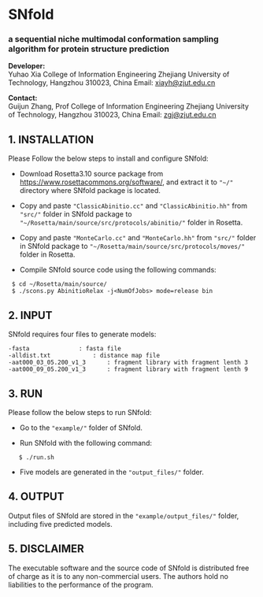 # SNfold
### a sequential niche multimodal conformation sampling algorithm for protein structure prediction



**Developer:**   
                Yuhao Xia
                College of Information Engineering
                Zhejiang University of Technology, Hangzhou 310023, China
		Email: xiayh@zjut.edu.cn

**Contact:**  
                Guijun Zhang, Prof
                College of Information Engineering
                Zhejiang University of Technology, Hangzhou 310023, China
                Email: zgj@zjut.edu.cn

## 1. INSTALLATION
Please Follow the below steps to install and configure SNfold:

- Download Rosetta3.10 source package from https://www.rosettacommons.org/software/, and extract it to ``"~/"`` directory where SNfold package is located.

- Copy and paste ``"ClassicAbinitio.cc"`` and ``"ClassicAbinitio.hh"`` from ``"src/"`` folder in SNfold package to ``"~/Rosetta/main/source/src/protocols/abinitio/"`` folder in Rosetta.

- Copy and paste ``"MonteCarlo.cc"`` and ``"MonteCarlo.hh"`` from ``"src/"`` folder in SNfold package to ``"~/Rosetta/main/source/src/protocols/moves/"`` folder in Rosetta.

- Compile SNfold source code using the following commands:

```
 $ cd ~/Rosetta/main/source/
 $ ./scons.py AbinitioRelax -j<NumOfJobs> mode=release bin
```

## 2. INPUT
SNfold requires four files to generate models:

	-fasta				: fasta file
	-alldist.txt			: distance map file
	-aat000_03_05.200_v1_3		: fragment library with fragment lenth 3
	-aat000_09_05.200_v1_3		: fragment library with fragment lenth 9

## 3. RUN
Please follow the below steps to run SNfold:

- Go to the ``"example/"`` folder of SNfold.

- Run SNfold with the following command:

```
   $ ./run.sh
```

- Five models are generated in the ``"output_files/"`` folder.

## 4. OUTPUT
Output files of SNfold are stored in the ``"example/output_files/"`` folder, including five predicted models.

## 5. DISCLAIMER
The executable software and the source code of SNfold is distributed free of charge 
as it is to any non-commercial users. The authors hold no liabilities to the performance 
of the program.
